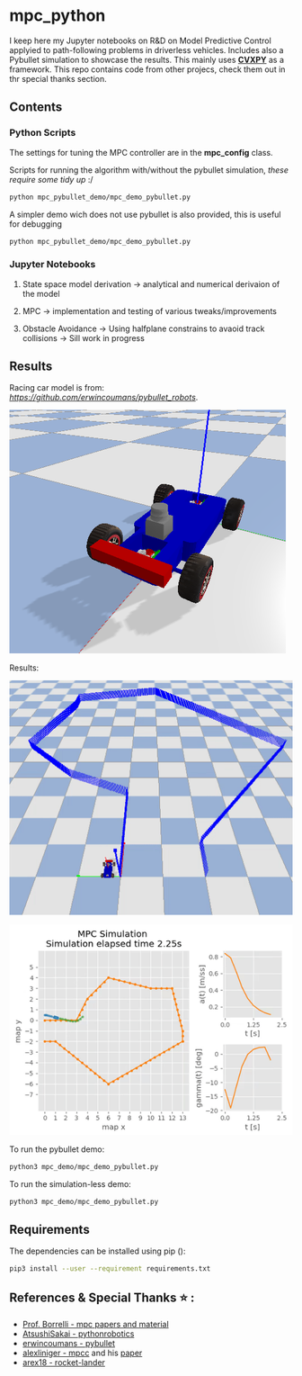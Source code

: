 # mpc_python

I keep here my Jupyter notebooks on R&D on Model Predictive Control applyied to path-following problems in driverless vehicles. Includes also a Pybullet simulation to showcase the results. 
This mainly uses **[CVXPY](https://www.cvxpy.org/)** as a framework. This repo contains code from other projecs, check them out in thr special thanks section.

## Contents

### Python Scripts

The settings for tuning the MPC controller are in the **mpc_config** class.

Scripts for running the algorithm with/without the pybullet simulation, *these require some tidy up* :/
```bash
python mpc_pybullet_demo/mpc_demo_pybullet.py
```

A simpler demo wich does not use pybullet is also provided, this is useful for debugging
```bash
python mpc_pybullet_demo/mpc_demo_pybullet.py
```

### Jupyter Notebooks

1. State space model derivation -> analytical and numerical derivaion of the model

2. MPC -> implementation and testing of various tweaks/improvements

3. Obstacle Avoidance -> Using halfplane constrains to avaoid track collisions -> Sill work in progress

<!--nobody cares about this 
## About

The MPC is a model predictive path following controller which does follow a predefined reference by solving an optimization problem. The resulting optimization problem is shown in the following equation:

![](img/quicklatex_equation.png)

The terns of the cost function are the sum of the **reference tracking error**, **heading effort** and **actuaction rate of change**.

Where R,P,Q are the cost matrices used to tune the response.

The vehicle model is described by the bicycle kinematics model using the state space matrices A and B:

![](img/quicklatex2.png)

The state variables **(x)** of the model are:

* **x** coordinate of the robot
* **y** coordinate of the robot
* **v** velocuty of the robot
* **theta** heading of the robot

The inputs **(u)** of the model are:

* **a** linear acceleration of the robot
* **delta** steering angle of the robot
-->

## Results

Racing car model is from: *https://github.com/erwincoumans/pybullet_robots*.

![](img/f10.png)

Results:

![](img/demo_bullet.gif)

![](img/demo.gif)

To run the pybullet demo:

```bash
python3 mpc_demo/mpc_demo_pybullet.py
```

To run the simulation-less demo:

```bash
python3 mpc_demo/mpc_demo_pybullet.py
```

## Requirements

The dependencies can be installed using pip ():
```bash
pip3 install --user --requirement requirements.txt
```

## References & Special Thanks :star: :
* [Prof. Borrelli - mpc papers and material](https://borrelli.me.berkeley.edu/pdfpub/IV_KinematicMPC_jason.pdf)
* [AtsushiSakai - pythonrobotics](https://github.com/AtsushiSakai/PythonRobotics/)
* [erwincoumans - pybullet](https://pybullet.org/wordpress/)
* [alexliniger - mpcc](https://github.com/alexliniger/MPCC) and his [paper](https://onlinelibrary.wiley.com/doi/abs/10.1002/oca.2123)
* [arex18 - rocket-lander](https://github.com/arex18/rocket-lander)
